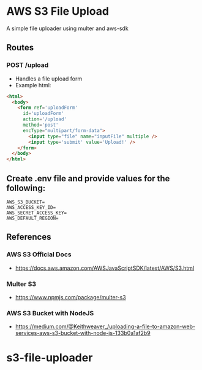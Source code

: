 # AWS S3 File Upload
A simple file uploader using multer and aws-sdk

## Routes
### POST /upload
- Handles a file upload form
- Example html:
```html
<html>
  <body>
    <form ref='uploadForm' 
      id='uploadForm' 
      action='/upload' 
      method='post' 
      encType="multipart/form-data">
        <input type="file" name="inputFile" multiple />
        <input type='submit' value='Upload!' />
    </form>     
  </body>
</html>
```

## Create .env file and provide values for the following:
```
AWS_S3_BUCKET=
AWS_ACCESS_KEY_ID=
AWS_SECRET_ACCESS_KEY=
AWS_DEFAULT_REGION=
```

## References
### AWS S3 Official Docs
* https://docs.aws.amazon.com/AWSJavaScriptSDK/latest/AWS/S3.html
### Multer S3
* https://www.npmjs.com/package/multer-s3
### AWS S3 Bucket with NodeJS
* https://medium.com/@Keithweaver_/uploading-a-file-to-amazon-web-services-aws-s3-bucket-with-node-js-133b0a1af2b9
# s3-file-uploader
